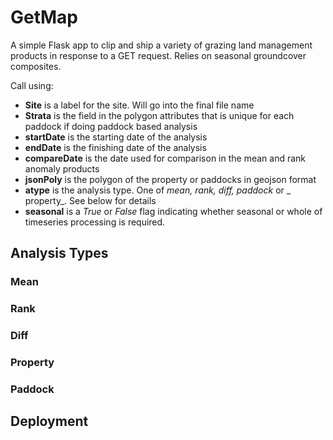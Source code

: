 # GetMap
A simple Flask app to clip and ship a variety of grazing land management products in response to a GET request.
Relies on seasonal groundcover composites.

Call using:

  * __Site__ is a label for the site. Will go into the final file name
  * __Strata__ is the field in the polygon attributes that is unique for each paddock if doing paddock based analysis
  * __startDate__ is the starting date of the analysis
  * __endDate__ is the finishing date of the analysis
  * __compareDate__ is the date used for comparison in the mean and rank anomaly products
  * __jsonPoly__ is the polygon of the property or paddocks in geojson format
  * __atype__ is the analysis type. One of _mean, rank, diff, paddock_ or _ property_. See below for details
  * __seasonal__ is a _True_ or _False_ flag indicating whether seasonal or whole of timeseries processing is required.

## Analysis Types
### Mean

### Rank

### Diff

### Property

### Paddock


## Deployment


##
